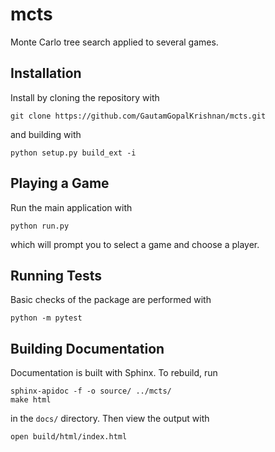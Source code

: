 # mcts
Monte Carlo tree search applied to several games.

## Installation
Install by cloning the repository with

    git clone https://github.com/GautamGopalKrishnan/mcts.git

and building with

    python setup.py build_ext -i

## Playing a Game
Run the main application with

    python run.py

which will prompt you to select a game and choose a player.

## Running Tests
Basic checks of the package are performed with

    python -m pytest

## Building Documentation

Documentation is built with Sphinx. To rebuild, run

    sphinx-apidoc -f -o source/ ../mcts/
    make html

in the `docs/` directory. Then view the output with

    open build/html/index.html

